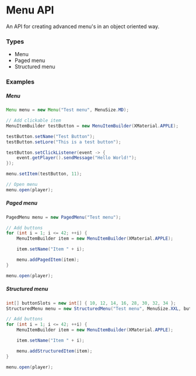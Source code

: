 # Menu API
An API for creating advanced menu's in an object oriented way.

### Types
* Menu
* Paged menu
* Structured menu

### Examples
##### Menu
```java
Menu menu = new Menu("Test menu", MenuSize.MD);

// Add clickable item
MenuItemBuilder testButton = new MenuItemBuilder(XMaterial.APPLE);

testButton.setName("Test Button");
testButton.setLore("This is a test button");

testButton.setClickListener(event -> {
    event.getPlayer().sendMessage("Hello World!");
});

menu.setItem(testButton, 11);

// Open menu
menu.open(player);
```

##### Paged menu
```java
PagedMenu menu = new PagedMenu("Test menu");

// Add buttons
for (int i = 1; i <= 42; ++i) {
    MenuItemBuilder item = new MenuItemBuilder(XMaterial.APPLE);

    item.setName("Item " + i);

    menu.addPagedItem(item);
}

menu.open(player);
```

##### Structured menu
```java
int[] buttonSlots = new int[] { 10, 12, 14, 16, 28, 30, 32, 34 };
StructuredMenu menu = new StructuredMenu("Test menu", MenuSize.XXL, buttonSlots);

// Add buttons
for (int i = 1; i <= 42; ++i) {
    MenuItemBuilder item = new MenuItemBuilder(XMaterial.APPLE);

    item.setName("Item " + i);

    menu.addStructuredItem(item);
}

menu.open(player);
```